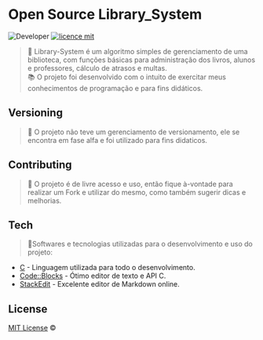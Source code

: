 
# Open Source Library_System
![Developer](https://img.shields.io/badge/GabrielFSSantos-Library__System-blue)
[![licence mit](https://img.shields.io/github/license/GabrielFSSantos/Library_System)](https://github.com/GabrielFSSantos/Library_System/blob/master/LICENSE.md)

> :bookmark:  Library-System é um algoritmo simples de gerenciamento de uma biblioteca, com funções básicas para administração dos livros, alunos e professores, cálculo de atrasos e multas.  <br>
> :books: O projeto foi desenvolvido com o intuito de exercitar meus conhecimentos de programação e para fins didáticos.

## Versioning
> :flags: O projeto não teve um gerenciamento de versionamento, ele se encontra em fase alfa e foi utilizado para fins didaticos.

## Contributing
> :information_desk_person: O projeto é de livre acesso e uso, então fique à-vontade para realizar um Fork e utilizar do mesmo, como também sugerir dicas e melhorias.

## Tech
> :space_invader:Softwares e tecnologias utilizadas para o desenvolvimento e uso do projeto:

* [C] - Linguagem utilizada para todo o desenvolvimento.
* [Code::Blocks] - Ótimo editor de texto e API C.
* [StackEdit] - Excelente editor de Markdown online.

## License
[MIT License](https://github.com/afonsopacifer/open-source-boilerplate/blob/master/LICENSE.md) ©



[C]: <https://webstore.ansi.org/Standards/INCITS/INCITSISOIEC98992012>
[Code::Blocks]: <http://www.codeblocks.org/>
[StackEdit]: <https://stackedit.io/>
